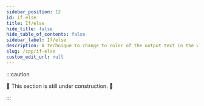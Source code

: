 ```yaml
---
sidebar_position: 12
id: if-else
title: If/else
hide_title: false
hide_table_of_contents: false
sidebar_label: If/else
description: A technique to change to color of the output text in the Windows console.
slug: /cpp/if-else
custom_edit_url: null
---
```


:::caution

🚧 This section is still under construction. 🚧

:::
